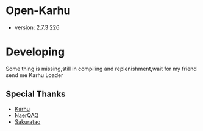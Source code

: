 # Open-Karhu
- version: 2.7.3 226
# Developing
Some thing is missing,still in compiling and replenishment,wait for my friend send me Karhu Loader

## Special Thanks
- [Karhu](https://www.karhu.ac/)
- [NaerQAQ](https://github.com/NaerQAQ)
- [Sakuratao](https://github.com/SakuraTao2007)